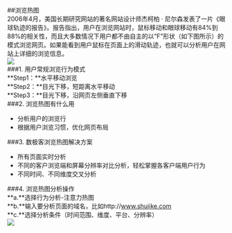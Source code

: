 ##浏览热图    
2006年4月，美国长期研究网站的著名网站设计师杰柯柏 · 尼尔森发表了一片《眼球轨迹的报告》。报告指出，用户在浏览网站时，鼠标移动和眼球移动有84%到88%的相关性，而且大多数情况下用户都不由自主的以“F”形状（如下图所示）的模式浏览网页。如果能看到用户鼠标在页面上的滑动轨迹，也就可以分析用户在网站上详细的浏览信息。  
![](http://www.shujike.com/docsimg/浏览热图1.jpg)  
###1. 用户常规浏览行为模式  
**Step1：**水平移动浏览  
**Step2：**目光下移，短距离水平移动  
**Step3：**目光下移，沿网页左侧垂直下移  
###2. 浏览热图有什么用  
* 分析用户的浏览行  
* 根据用户浏览习惯，优化网页布局  

###3. 数极客浏览热图解决方案  
* 所有页面实时分析  
* 不同的客户浏览端和屏幕分辨率对比分析，轻松掌握各客户端用户行为  
* 不同时间、不同维度交叉分析  

###4. 浏览热图分析操作  
**a.**选择行为分析-注意力热图  
**b.**输入要分析页面的域名，比如http://www.shujike.com  
**c.**选择分析条件（时间范围、维度、平台、分辨率）  
![](http://www.shujike.com/docsimg/浏览热图3.jpg)  
